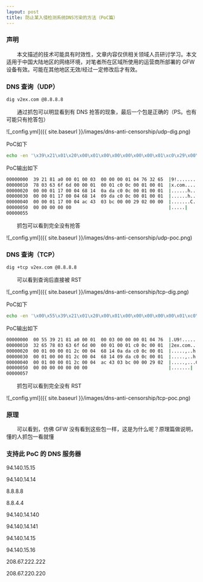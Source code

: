 ```yaml
---
layout: post
title: 防止某入侵检测系统DNS污染的方法（PoC篇）
---
```


### 声明 ###
&emsp;&emsp;本文描述的技术可能具有时效性，文章内容仅供相关领域人员研讨学习。本文适用于中国大陆地区的网络环境，对笔者所在区域所使用的运营商所部署的 GFW 设备有效。可能在其他地区无效/经过一定修改后才有效。
### DNS 查询（UDP） ###
```bash
dig v2ex.com @8.8.8.8
```
&emsp;&emsp;通过抓包可以明显看到有 DNS 抢答的现象，最后一个包是正确的（PS。也有可能只有抢答包）

![_config.yml]({{ site.baseurl }}/images/dns-anti-censorship/udp-dig.png)

PoC如下
```bash
echo -en '\x39\x21\x01\x20\x00\x01\x00\x00\x00\x00\x00\x01\xc0\x29\x00\x01\x00\x01\x00\x00\x29\x10\x00\x00\x00\x00\x00\x00\x0c\x00\x0a\x00\x08\xd9\x68\x98\x35\xdb\x07\xd2\x62\x04\x76\x32\x65\x78\xc0\x30\xc0\x32\xc0\x34\xc0\x36\xc0\x38\xc0\x3a\xc0\x3c\xc0\x3e\xc0\x40\xc0\x42\xc0\x44\xc0\x46\xc0\x48\xc0\x4a\xc0\x4c\xc0\x4e\xc0\x50\x03\x63\x6f\x6d\x00' | nc -u -w2 8.8.8.8 53 | hd
```
PoC输出如下
```bash
00000000  39 21 81 a0 00 01 00 03  00 00 00 01 04 76 32 65  |9!...........v2e|
00000010  78 03 63 6f 6d 00 00 01  00 01 c0 0c 00 01 00 01  |x.com...........|
00000020  00 00 01 17 00 04 68 14  0a da c0 0c 00 01 00 01  |......h.........|
00000030  00 00 01 17 00 04 68 14  09 da c0 0c 00 01 00 01  |......h.........|
00000040  00 00 01 17 00 04 ac 43  03 bc 00 00 29 02 00 00  |.......C....)...|
00000050  00 00 00 00 00                                    |.....|
00000055
```
&emsp;&emsp;抓包可以看到完全没有抢答


![_config.yml]({{ site.baseurl }}/images/dns-anti-censorship/udp-poc.png)


### DNS 查询（TCP） ###
```bash
dig +tcp v2ex.com @8.8.8.8
```
&emsp;&emsp;可以看到查询后直接被 RST 

![_config.yml]({{ site.baseurl }}/images/dns-anti-censorship/tcp-dig.png)

PoC如下
```bash
echo -en '\x00\x55\x39\x21\x01\x20\x00\x01\x00\x00\x00\x00\x00\x01\xc0\x29\x00\x01\x00\x01\x00\x00\x29\x10\x00\x00\x00\x00\x00\x00\x0c\x00\x0a\x00\x08\xd9\x68\x98\x35\xdb\x07\xd2\x62\x04\x76\x32\x65\x78\xc0\x30\xc0\x32\xc0\x34\xc0\x36\xc0\x38\xc0\x3a\xc0\x3c\xc0\x3e\xc0\x40\xc0\x42\xc0\x44\xc0\x46\xc0\x48\xc0\x4a\xc0\x4c\xc0\x4e\xc0\x50\x03\x63\x6f\x6d\x00' | nc -q1 8.8.8.8 53 | hd```
```
PoC输出如下
```bash
00000000  00 55 39 21 81 a0 00 01  00 03 00 00 00 01 04 76  |.U9!...........v|
00000010  32 65 78 03 63 6f 6d 00  00 01 00 01 c0 0c 00 01  |2ex.com.........|
00000020  00 01 00 00 01 2c 00 04  68 14 0a da c0 0c 00 01  |.....,..h.......|
00000030  00 01 00 00 01 2c 00 04  68 14 09 da c0 0c 00 01  |.....,..h.......|
00000040  00 01 00 00 01 2c 00 04  ac 43 03 bc 00 00 29 02  |.....,...C....).|
00000050  00 00 00 00 00 00 00                              |.......|
00000057
```
&emsp;&emsp;抓包可以看到完全没有 RST 

![_config.yml]({{ site.baseurl }}/images/dns-anti-censorship/tcp-poc.png)

### 原理 ###
&emsp;&emsp;可以看到，仿佛 GFW 没有看到这些包一样，这是为什么呢？原理篇做说明，懂的人抓包一看就懂

### 支持此 PoC 的 DNS 服务器
94.140.15.15

94.140.14.14

8.8.8.8

8.8.4.4

94.140.14.140

94.140.14.141

94.140.14.15

94.140.15.16

208.67.222.222

208.67.220.220
